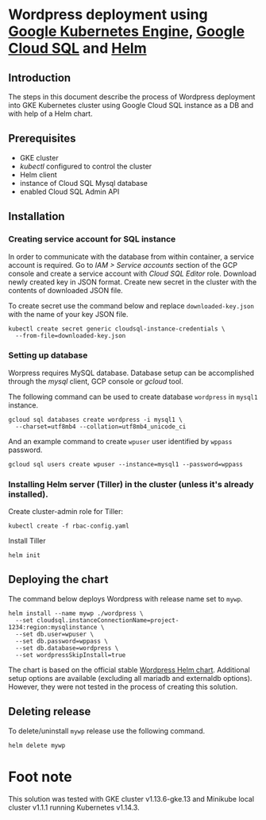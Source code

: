 # Wordpress deployment using [Google Kubernetes Engine](https://cloud.google.com/kubernetes-engine), [Google Cloud SQL](https://cloud.google.com/sql) and [Helm](https://helm.sh)

## Introduction

The steps in this document describe the process of Wordpress deployment into GKE Kubernetes cluster using Google Cloud SQL instance as a DB and with help of a Helm chart.

## Prerequisites

- GKE cluster
- _kubectl_ configured to control the cluster
- Helm client
- instance of Cloud SQL Mysql database
- enabled Cloud SQL Admin API

## Installation

### Creating service account for SQL instance

In order to communicate with the database from within container, a service account is required.
Go to _IAM > Service accounts_ section of the GCP console and create a service account with _Cloud SQL Editor_ role. Download newly created key in JSON format. Create new secret in the cluster with the contents of downloaded JSON file.

To create secret use the command below and replace `downloaded-key.json` with the name of your key JSON file.

```console
kubectl create secret generic cloudsql-instance-credentials \
  --from-file=downloaded-key.json
```

### Setting up database

Worpress requires MySQL database.
Database setup can be accomplished through the _mysql_ client, GCP console or _gcloud_ tool.

The following command can be used to create database `wordpress` in `mysql1` instance.

```console
gcloud sql databases create wordpress -i mysql1 \
  --charset=utf8mb4 --collation=utf8mb4_unicode_ci
```

And an example command to create `wpuser` user identified by `wppass` password.

```console
gcloud sql users create wpuser --instance=mysql1 --password=wppass
```

### Installing Helm server (Tiller) in the cluster (unless it's already installed).

Create cluster-admin role for Tiller:

```console
kubectl create -f rbac-config.yaml
```

Install Tiller

```console
helm init
```

## Deploying the chart

The command below deploys Wordpress with release name set to `mywp`.

```console
helm install --name mywp ./wordpress \
  --set cloudsql.instanceConnectionName=project-1234:region:mysqlinstance \
  --set db.user=wpuser \
  --set db.password=wppass \
  --set db.database=wordpress \
  --set wordpressSkipInstall=true
```

The chart is based on the official stable [Wordpress Helm chart](https://github.com/pmigut/charts/tree/master/stable/wordpress). Additional setup options are available (excluding all mariadb and externaldb options). However, they were not tested in the process of creating this solution.

## Deleting release

To delete/uninstall `mywp` release use the following command.

```console
helm delete mywp
```

# Foot note
This solution was tested with GKE cluster v1.13.6-gke.13 and Minikube local cluster v1.1.1 running Kubernetes v1.14.3.